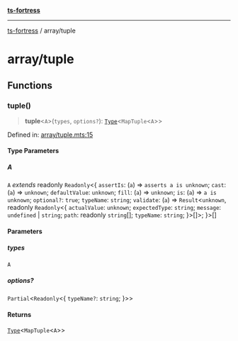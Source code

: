 [**ts-fortress**](../README.md)

---

[ts-fortress](../README.md) / array/tuple

# array/tuple

## Functions

### tuple()

> **tuple**\<`A`\>(`types`, `options?`): [`Type`](../type.md#type)\<`MapTuple`\<`A`\>\>

Defined in: [array/tuple.mts:15](https://github.com/noshiro-pf/ts-fortress/blob/main/src/array/tuple.mts#L15)

#### Type Parameters

##### A

`A` _extends_ readonly `Readonly`\<\{ `assertIs`: (`a`) => `asserts a is unknown`; `cast`: (`a`) => `unknown`; `defaultValue`: `unknown`; `fill`: (`a`) => `unknown`; `is`: (`a`) => `a is unknown`; `optional?`: `true`; `typeName`: `string`; `validate`: (`a`) => `Result`\<`unknown`, readonly `Readonly`\<\{ `actualValue`: `unknown`; `expectedType`: `string`; `message`: `undefined` \| `string`; `path`: readonly `string`[]; `typeName`: `string`; \}\>[]\>; \}\>[]

#### Parameters

##### types

`A`

##### options?

`Partial`\<`Readonly`\<\{ `typeName?`: `string`; \}\>\>

#### Returns

[`Type`](../type.md#type)\<`MapTuple`\<`A`\>\>

